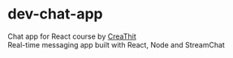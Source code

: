 # dev-chat-app
Chat app for React course by [CreaThit](https://www.facebook.com/creathit.mm/)<br/>
Real-time messaging app built with React, Node and StreamChat
